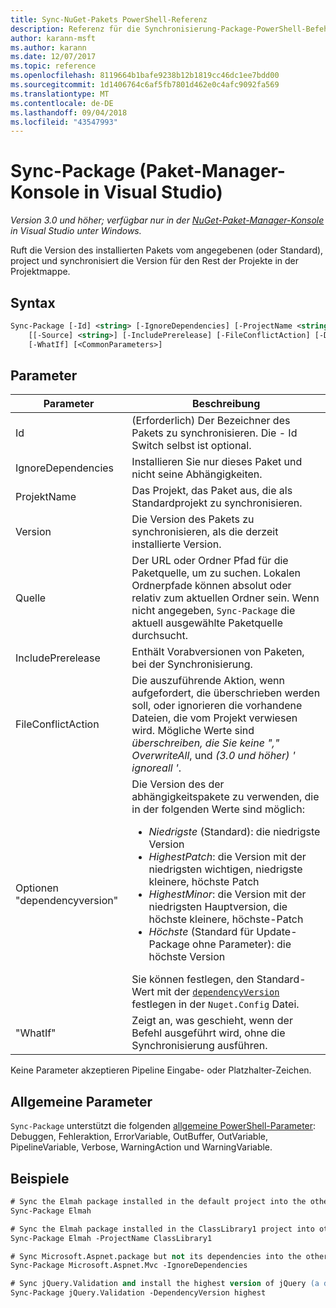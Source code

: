 ```yaml
---
title: Sync-NuGet-Pakets PowerShell-Referenz
description: Referenz für die Synchronisierung-Package-PowerShell-Befehl in der NuGet-Paket-Manager-Konsole in Visual Studio.
author: karann-msft
ms.author: karann
ms.date: 12/07/2017
ms.topic: reference
ms.openlocfilehash: 8119664b1bafe9238b12b1819cc46dc1ee7bdd00
ms.sourcegitcommit: 1d1406764c6af5fb7801d462e0c4afc9092fa569
ms.translationtype: MT
ms.contentlocale: de-DE
ms.lasthandoff: 09/04/2018
ms.locfileid: "43547993"
---
```

# <a name="sync-package-package-manager-console-in-visual-studio"></a>Sync-Package (Paket-Manager-Konsole in Visual Studio)

*Version 3.0 und höher; verfügbar nur in der [NuGet-Paket-Manager-Konsole](package-manager-console.md) in Visual Studio unter Windows.*

Ruft die Version des installierten Pakets vom angegebenen (oder Standard), project und synchronisiert die Version für den Rest der Projekte in der Projektmappe.

## <a name="syntax"></a>Syntax

```ps
Sync-Package [-Id] <string> [-IgnoreDependencies] [-ProjectName <string>] [[-Version] <string>]
    [[-Source] <string>] [-IncludePrerelease] [-FileConflictAction] [-DependencyVersion]
    [-WhatIf] [<CommonParameters>]
```

## <a name="parameters"></a>Parameter

| Parameter | Beschreibung |
| --- | --- |
| Id | (Erforderlich) Der Bezeichner des Pakets zu synchronisieren. Die - Id Switch selbst ist optional. |
| IgnoreDependencies | Installieren Sie nur dieses Paket und nicht seine Abhängigkeiten. |
| ProjektName | Das Projekt, das Paket aus, die als Standardprojekt zu synchronisieren. |
| Version | Die Version des Pakets zu synchronisieren, als die derzeit installierte Version. |
| Quelle | Der URL oder Ordner Pfad für die Paketquelle, um zu suchen. Lokalen Ordnerpfade können absolut oder relativ zum aktuellen Ordner sein. Wenn nicht angegeben, `Sync-Package` die aktuell ausgewählte Paketquelle durchsucht. |
| IncludePrerelease | Enthält Vorabversionen von Paketen, bei der Synchronisierung. |
| FileConflictAction | Die auszuführende Aktion, wenn aufgefordert, die überschrieben werden soll, oder ignorieren die vorhandene Dateien, die vom Projekt verwiesen wird. Mögliche Werte sind *überschreiben, die Sie keine "," OverwriteAll*, und *(3.0 und höher)* *' ignoreall '*. |
| Optionen "dependencyversion" | Die Version des der abhängigkeitspakete zu verwenden, die in der folgenden Werte sind möglich:<br/><ul><li>*Niedrigste* (Standard): die niedrigste Version</li><li>*HighestPatch*: die Version mit der niedrigsten wichtigen, niedrigste kleinere, höchste Patch</li><li>*HighestMinor*: die Version mit der niedrigsten Hauptversion, die höchste kleinere, höchste-Patch</li><li>*Höchste* (Standard für Update-Package ohne Parameter): die höchste Version</li></ul>Sie können festlegen, den Standard-Wert mit der [ `dependencyVersion` ](../reference/nuget-config-file.md#config-section) festlegen in der `Nuget.Config` Datei. |
| "WhatIf" | Zeigt an, was geschieht, wenn der Befehl ausgeführt wird, ohne die Synchronisierung ausführen. |

Keine Parameter akzeptieren Pipeline Eingabe- oder Platzhalter-Zeichen.

## <a name="common-parameters"></a>Allgemeine Parameter

`Sync-Package` unterstützt die folgenden [allgemeine PowerShell-Parameter](http://go.microsoft.com/fwlink/?LinkID=113216): Debuggen, Fehleraktion, ErrorVariable, OutBuffer, OutVariable, PipelineVariable, Verbose, WarningAction und WarningVariable.

## <a name="examples"></a>Beispiele

```ps
# Sync the Elmah package installed in the default project into the other projects in the solution
Sync-Package Elmah

# Sync the Elmah package installed in the ClassLibrary1 project into other projects in the solution
Sync-Package Elmah -ProjectName ClassLibrary1

# Sync Microsoft.Aspnet.package but not its dependencies into the other projects in the solution
Sync-Package Microsoft.Aspnet.Mvc -IgnoreDependencies

# Sync jQuery.Validation and install the highest version of jQuery (a dependency) from the package source    
Sync-Package jQuery.Validation -DependencyVersion highest
```
